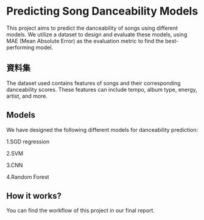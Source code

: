 # Predicting Song Danceability Models

This project aims to predict the danceability of songs using different models. We utilize a dataset to design and evaluate these models, using MAE (Mean Absolute Error) as the evaluation metric to find the best-performing model.

## 資料集

The dataset used contains features of songs and their corresponding danceability scores. These features can include tempo, album type, energy, artist, and more.

## Models

We have designed the following different models for danceability prediction:

1.SGD regression

2.SVM

3.CNN

4.Random Forest

## How it works?

You can find the workflow of this project in our final report.
